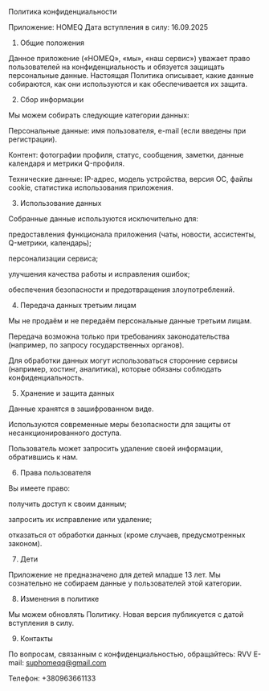 Политика конфиденциальности

Приложение: HOMEQ
Дата вступления в силу: 16.09.2025

1. Общие положения

Данное приложение («HOMEQ», «мы», «наш сервис») уважает право пользователей на конфиденциальность и обязуется защищать персональные данные. Настоящая Политика описывает, какие данные собираются, как они используются и как обеспечивается их защита.

2. Сбор информации

Мы можем собирать следующие категории данных:

Персональные данные: имя пользователя, e-mail (если введены при регистрации).

Контент: фотографии профиля, статус, сообщения, заметки, данные календаря и метрики Q-профиля.

Технические данные: IP-адрес, модель устройства, версия ОС, файлы cookie, статистика использования приложения.

3. Использование данных

Собранные данные используются исключительно для:

предоставления функционала приложения (чаты, новости, ассистенты, Q-метрики, календарь);

персонализации сервиса;

улучшения качества работы и исправления ошибок;

обеспечения безопасности и предотвращения злоупотреблений.

4. Передача данных третьим лицам

Мы не продаём и не передаём персональные данные третьим лицам.

Передача возможна только при требованиях законодательства (например, по запросу государственных органов).

Для обработки данных могут использоваться сторонние сервисы (например, хостинг, аналитика), которые обязаны соблюдать конфиденциальность.

5. Хранение и защита данных

Данные хранятся в зашифрованном виде.

Используются современные меры безопасности для защиты от несанкционированного доступа.

Пользователь может запросить удаление своей информации, обратившись к нам.

6. Права пользователя

Вы имеете право:

получить доступ к своим данным;

запросить их исправление или удаление;

отказаться от обработки данных (кроме случаев, предусмотренных законом).

7. Дети

Приложение не предназначено для детей младше 13 лет. Мы сознательно не собираем данные у пользователей этой категории.

8. Изменения в политике

Мы можем обновлять Политику. Новая версия публикуется с датой вступления в силу.

9. Контакты

По вопросам, связанным с конфиденциальностью, обращайтесь:
RVV
E-mail: suphomeqq@gmail.com

Телефон: +380963661133
